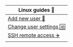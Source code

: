 | Linux guides 🐧 |
| ---- |
| [Add new user 🪪](/Linux/user-add.html) |
| [Change user settings 🆔](/Linux/user-config.html) |
| [SSH remote access ✈️](/Linux/remote-access.html) |
